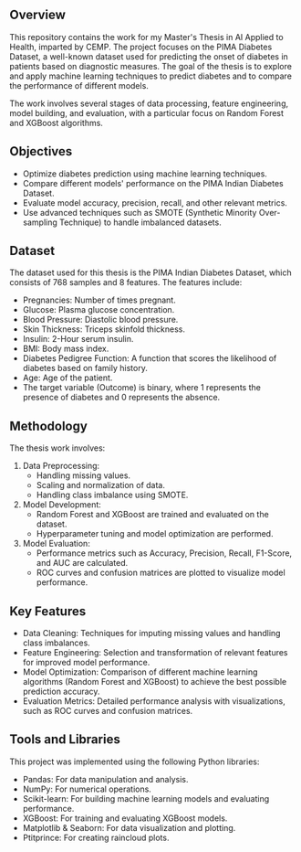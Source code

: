 ## Overview
This repository contains the work for my Master's Thesis in AI Applied to Health, imparted by CEMP. The project focuses on the PIMA Diabetes Dataset, a well-known dataset used for predicting the onset of diabetes in patients based on diagnostic measures. The goal of the thesis is to explore and apply machine learning techniques to predict diabetes and to compare the performance of different models.

The work involves several stages of data processing, feature engineering, model building, and evaluation, with a particular focus on Random Forest and XGBoost algorithms.

## Objectives
- Optimize diabetes prediction using machine learning techniques.
- Compare different models' performance on the PIMA Indian Diabetes Dataset.
- Evaluate model accuracy, precision, recall, and other relevant metrics.
- Use advanced techniques such as SMOTE (Synthetic Minority Over-sampling Technique) to handle imbalanced datasets.

 ## Dataset
The dataset used for this thesis is the PIMA Indian Diabetes Dataset, which consists of 768 samples and 8 features. The features include:

- Pregnancies: Number of times pregnant.
- Glucose: Plasma glucose concentration.
- Blood Pressure: Diastolic blood pressure.
- Skin Thickness: Triceps skinfold thickness.
- Insulin: 2-Hour serum insulin.
- BMI: Body mass index.
- Diabetes Pedigree Function: A function that scores the likelihood of diabetes based on family history.
- Age: Age of the patient.
- The target variable (Outcome) is binary, where 1 represents the presence of diabetes and 0 represents the absence.

## Methodology
The thesis work involves:

1. Data Preprocessing:
    - Handling missing values.
    - Scaling and normalization of data.
    - Handling class imbalance using SMOTE.
2. Model Development:
    - Random Forest and XGBoost are trained and evaluated on the dataset.
    - Hyperparameter tuning and model optimization are performed.
3. Model Evaluation:
    - Performance metrics such as Accuracy, Precision, Recall, F1-Score, and AUC are calculated.
    - ROC curves and confusion matrices are plotted to visualize model performance.
## Key Features
- Data Cleaning: Techniques for imputing missing values and handling class imbalances.
- Feature Engineering: Selection and transformation of relevant features for improved model performance.
- Model Optimization: Comparison of different machine learning algorithms (Random Forest and XGBoost) to achieve the best possible prediction accuracy.
- Evaluation Metrics: Detailed performance analysis with visualizations, such as ROC curves and confusion matrices.
## Tools and Libraries
This project was implemented using the following Python libraries:

- Pandas: For data manipulation and analysis.
- NumPy: For numerical operations.
- Scikit-learn: For building machine learning models and evaluating performance.
- XGBoost: For training and evaluating XGBoost models.
- Matplotlib & Seaborn: For data visualization and plotting.
- Ptitprince: For creating raincloud plots.
